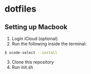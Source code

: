 # dotfiles

## Setting up Macbook

1. Login iCloud (optional)
2. Run the following inside the terminal:
```sh
$ xcode-select --install
```
3. Clone this repository
4. Run init.sh